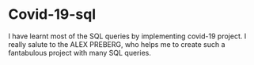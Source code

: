# Covid-19-sql
I have learnt most of the SQL queries by implementing covid-19 project. I really salute to the ALEX PREBERG, who helps me to create such a fantabulous project with many SQL queries.
